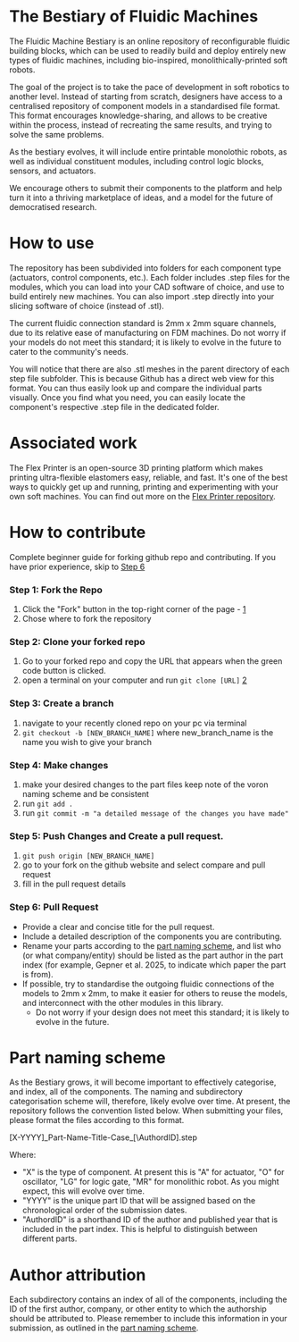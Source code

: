 # The Bestiary of Fluidic Machines
The Fluidic Machine Bestiary is an online repository of reconfigurable fluidic building blocks, which can be used to readily build and deploy entirely new types of fluidic machines, including bio-inspired, monolithically-printed soft robots.

The goal of the project is to take the pace of development in soft robotics to another level. Instead of starting from scratch, designers have access to a centralised repository of component models in a standardised file format. This format encourages knowledge-sharing, and allows to be creative within the process, instead of recreating the same results, and trying to solve the same problems.

As the bestiary evolves, it will include entire printable monolothic robots, as well as individual constituent modules, including control logic blocks, sensors, and actuators.

We encourage others to submit their components to the platform and help turn it into a thriving marketplace of ideas, and a model for the future of democratised research.

# How to use
The repository has been subdivided into folders for each component type (actuators, control components, etc.). Each folder includes .step files for the modules, which you can load into your CAD software of choice, and use to build entirely new machines. You can also import .step directly into your slicing software of choice (instead of .stl).

The current fluidic connection standard is 2mm x 2mm square channels, due to its relative ease of manufacturing on FDM machines. Do not worry if your models do not meet this standard; it is likely to evolve in the future to cater to the community's needs.

You will notice that there are also .stl meshes in the parent directory of each step file subfolder. This is because Github has a direct web view for this format. You can thus easily look up and compare the individual parts visually. Once you find what you need, you can easily locate the component's respective .step file in the dedicated folder.

# Associated work
The Flex Printer is an open-source 3D printing platform which makes printing ultra-flexible elastomers easy, reliable, and fast. It's one of the best ways to quickly get up and running, printing and experimenting with your own soft machines. You can find out more on the [Flex Printer repository](https://github.com/The-Soft-Robotics-Forum/flex-printer).

# How to contribute
Complete beginner guide for forking github repo and contributing. If you have prior experience, skip to [Step 6](#Step-6:-Pull-Request)

### Step 1: Fork the Repo 
1. Click the "Fork" button in the top-right corner of the page - [1](https://www.freecodecamp.org/news/how-to-fork-a-github-repository/)
2. Chose where to fork the repository 
### Step 2: Clone your forked repo
1. Go to your forked repo and copy the URL that appears when the green code button is clicked. 
2.  open a terminal on your computer and run `git clone [URL]` [2](https://www.gitkraken.com/learn/git/problems/github-how-to-fork)
### Step 3: Create a branch 
1. navigate to your recently cloned repo on your pc via terminal
2. `git checkout -b [NEW_BRANCH_NAME]` where new_branch_name is the name you wish to give your branch
### Step 4: Make changes 
1. make your desired changes to the part files keep note of the voron naming scheme and be consistent 
2.  run `git add .` 
3. run `git commit -m "a detailed message of the changes you have made"`
### Step 5: Push Changes and Create a pull request. 
1. `git push origin [NEW_BRANCH_NAME]`
2. go to your fork on the github website and select compare and pull request
3. fill in the pull request details 
### Step 6: Pull Request
- Provide a clear and concise title for the pull request.
- Include a detailed description of the components you are contributing.
- Rename your parts according to the [part naming scheme](part-naming-scheme), and list who (or what company/entity) should be listed as the part author in the part index (for example, Gepner et al. 2025, to indicate which paper the part is from).
- If possible, try to standardise the outgoing fluidic connections of the models to 2mm x 2mm, to make it easier for others to reuse the models, and interconnect with the other modules in this library.
    - Do not worry if your design does not meet this standard; it is likely to evolve in the future.


# Part naming scheme
As the Bestiary grows, it will become important to effectively categorise, and index, all of the components. The naming and subdirectory categorisation scheme will, therefore, likely evolve over time. At present, the repository follows the convention listed below. When submitting your files, please format the files according to this format.

\[X-YYYY]\_Part-Name-Title-Case\_[\AuthordID].step

Where:
* "X" is the type of component. At present this is "A" for actuator, "O" for oscillator, "LG" for logic gate, "MR" for monolithic robot. As you might expect, this will evolve over time.
* "YYYY" is the unique part ID that will be assigned based on the chronological order of the submission dates.
* "AuthordID" is a shorthand ID of the author and published year that is included in the part index. This is helpful to distinguish between different parts.


# Author attribution
Each subdirectory contains an index of all of the components, including the ID of the first author, company, or other entity to which the authorship should be attributed to. Please remember to include this information in your submission, as outlined in the [part naming scheme](part-naming-scheme).
